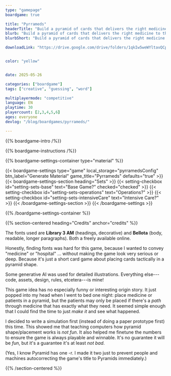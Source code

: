 ```yaml
---
type: "gamepage"
boardgame: true

title: "Pyrrameds"
headerTitle: "Build a pyramid of cards that delivers the right medicine to the right patients."
blurb: "Build a pyramid of cards that delivers the right medicine to the right patients. Do it with everyone else, but finish before anyone else."
blurbShort: "Build a pyramid of cards that delivers the right medicine to the right patients."

downloadLink: "https://drive.google.com/drive/folders/1qkIw5weWYltavQCp8GJ-TmiT63Pb9sci"


color: "yellow"


date: 2025-05-26

categories: ["boardgame"]
tags: ["creative", "guessing", "word"]

multiplayermode: "competitive"
language: EN
playtime: 30
playercount: [2,3,4,5,6]
ages: everyone
devlog: "/blog/boardgames/pyrrameds/"

---
```


{{% boardgame-intro /%}}

{{% boardgame-instructions /%}}

{{% boardgame-settings-container type="material" %}}

{{< boardgame-settings type="game" local_storage="pyrramedsConfig" btn_label="Generate Material" game_title="Pyrrameds" defaults="true" >}}
  {{< boardgame-settings-section heading="Sets" >}}
    {{< setting-checkbox id="setting-sets-base" text="Base Game?" checked="checked" >}}
    {{< setting-checkbox id="setting-sets-operations" text="Operations?" >}}
    {{< setting-checkbox id="setting-sets-intensiveCare" text="Intensive Care?" >}}
  {{< /boardgame-settings-section >}}
{{< /boardgame-settings >}}

{{% /boardgame-settings-container %}}

{{% section-centered heading="Credits" anchor="credits" %}}

The fonts used are **Library 3 AM** (headings, decorative) and **Bellota** (body, readable, longer paragraphs). Both a freely available online. 

Honestly, finding fonts was hard for this game, because I wanted to convey "medicine" or "hospital" ... without making the game look very serious or deep. Because it's just a short card game about placing cards tactically in a pyramid shape.

Some generative AI was used for detailed illustrations. Everything else---code, assets, design, rules, etcetera---is mine!

This game idea has no especially funny or interesting origin story. It just popped into my head when I went to bed one night: place medicine or patients in a pyramid, but the patients may only be placed if there's a _path_ through medicine that has exactly what they need. It seemed simple enough that I could find the time to just _make it_ and see what happened.

I decided to write a simulation first (instead of doing a paper prototype first) this time. This showed me that teaching computers how pyramid shape/placement works is _not fun_. It also helped me finetune the numbers to ensure the game is always playable and winnable. It's no guarantee it will be _fun_, but it's a guarantee it's at least _not bad_.

(Yes, I know Pyramid has one -r. I made it two just to prevent people and machines autocorrecting the game's title to Pyramids immediately.)

{{% /section-centered %}}